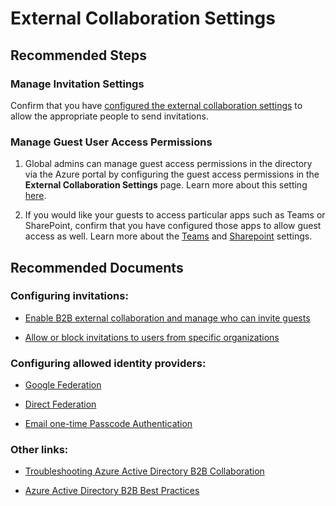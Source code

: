 <properties
    pageTitle="External Collaboration Settings"
    description="External Collaboration Settings"
    service="microsoft.aad"
    resource="Microsoft_AAD_IAM"
    authors="marwaIDcxp"
    ms.author="marwa"
    displayOrder=""
    selfHelpType="generic"
    supportTopicIds="32615396"
    resourceTags=""
    productPesIds="16578"
    cloudEnvironments="public, Fairfax, Mooncake, usnat, ussec"
	articleId="b0aedf00-9a6b-4170-9f34-d46fa62e0dd3"
	ownershipId="AzureIdentity_DirectoryObjectManagement"
/>

# External Collaboration Settings

## **Recommended Steps**

### Manage Invitation Settings 

Confirm that you have [configured the external collaboration settings](https://docs.microsoft.com/azure/active-directory/b2b/delegate-invitations) to allow the appropriate people to send invitations. 

 
### Manage Guest User Access Permissions 

1. Global admins can manage guest access permissions in the directory via the Azure portal by configuring the guest access permissions in the **External Collaboration Settings** page. Learn more about this setting [here](https://docs.microsoft.com/azure/active-directory/fundamentals/users-default-permissions). 

2. If you would like your guests to access particular apps such as Teams or SharePoint, confirm that you have configured those apps to allow guest access as well. Learn more about the [Teams](https://docs.microsoft.com/microsoftteams/guest-access) and [Sharepoint](https://docs.microsoft.com/sharepoint/external-sharing-overview) settings. 


## **Recommended Documents**

### Configuring invitations: 

* [Enable B2B external collaboration and manage who can invite guests](https://docs.microsoft.com/azure/active-directory/b2b/delegate-invitations)

* [Allow or block invitations to users from specific organizations](https://docs.microsoft.com/azure/active-directory/b2b/allow-deny-list)

### Configuring allowed identity providers: 

* [Google Federation](https://docs.microsoft.com/azure/active-directory/b2b/google-federation)

* [Direct Federation](https://docs.microsoft.com/azure/active-directory/b2b/direct-federation) 

* [Email one-time Passcode Authentication](https://docs.microsoft.com/azure/active-directory/b2b/one-time-passcode)

### Other links: 

* [Troubleshooting Azure Active Directory B2B Collaboration](https://docs.microsoft.com/azure/active-directory/b2b/troubleshoot)

* [Azure Active Directory B2B Best Practices](https://docs.microsoft.com/azure/active-directory/b2b/b2b-fundamentals) 
